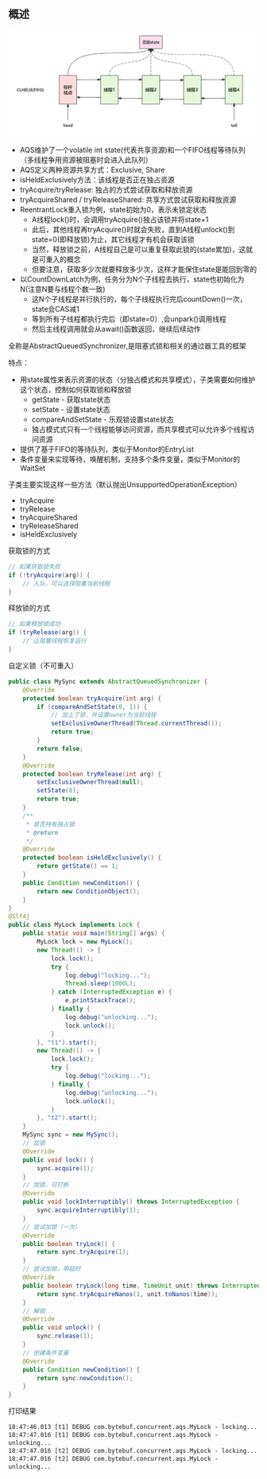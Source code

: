 ## 概述

![](./images/AQS.png)

- AQS维护了一个volatile int state(代表共享资源)和一个FIFO线程等待队列（多线程争用资源被阻塞时会进入此队列）
- AQS定义两种资源共享方式：Exclusive, Share
- isHeldExclusively方法：该线程是否正在独占资源
- tryAcquire/tryRelease: 独占的方式尝试获取和释放资源
- tryAcquireShared / tryReleaseShared: 共享方式尝试获取和释放资源
- ReentrantLock重入锁为例，state初始为0，表示未锁定状态
  - A线程lock()时，会调用tryAcquire()独占该锁并将state+1
  - 此后，其他线程再tryAcquire()时就会失败，直到A线程unlock()到state=0(即释放锁)为止，其它线程才有机会获取该锁
  - 当然，释放锁之前，A线程自己是可以重复获取此锁的(state累加)，这就是可重入的概念
  - 但要注意，获取多少次就要释放多少次，这样才能保住state是能回到零的
- 以CountDownLatch为例，任务分为N个子线程去执行，state也初始化为N(注意N要与线程个数一致)
  - 这N个子线程是并行执行的，每个子线程执行完后countDown()一次，state会CAS减1
  - 等到所有子线程都执行完后（即state=0）,会unpark()调用线程
  - 然后主线程调用就会从await()函数返回，继续后续动作

全称是AbstractQueuedSynchronizer,是阻塞式锁和相关的通过器工具的框架

特点：

- 用state属性来表示资源的状态（分独占模式和共享模式），子类需要如何维护这个状态，控制如何获取锁和释放锁
  - getState - 获取state状态
  - setState - 设置state状态
  - compareAndSetState - 乐观锁设置state状态
  - 独占模式式只有一个线程能够访问资源，而共享模式可以允许多个线程访问资源
- 提供了基于FIFO的等待队列，类似于Monitor的EntryList
- 条件变量来实现等待，唤醒机制，支持多个条件变量，类似于Monitor的WaitSet

子类主要实现这样一些方法（默认抛出UnsupportedOperationException）

- tryAcquire
- tryRelease
- tryAcquireShared
- tryReleaseShared
- isHeldExclusively

获取锁的方式

```java
// 如果获取锁失败
if (!tryAcquire(arg)) {
    // 入队，可以选择阻塞当前线程
}
```

释放锁的方式

```java
// 如果释放锁成功
if (tryRelease(arg)) {
    // 让阻塞线程恢复运行
}
```

自定义锁（不可重入）

```java
public class MySync extends AbstractQueuedSynchronizer {
    @Override
    protected boolean tryAcquire(int arg) {
        if (compareAndSetState(0, 1)) {
            // 加上了锁，并设置owner为当前线程
            setExclusiveOwnerThread(Thread.currentThread());
            return true;
        }
        return false;
    }
    @Override
    protected boolean tryRelease(int arg) {
        setExclusiveOwnerThread(null);
        setState(0);
        return true;
    }
    /**
     * 是否持有独占锁
     * @return
     */
    @Override
    protected boolean isHeldExclusively() {
        return getState() == 1;
    }
    public Condition newCondition() {
        return new ConditionObject();
    }
}
@Slf4j
public class MyLock implements Lock {
    public static void main(String[] args) {
        MyLock lock = new MyLock();
        new Thread(() -> {
            lock.lock();
            try {
                log.debug("locking...");
                Thread.sleep(1000L);
            } catch (InterruptedException e) {
                e.printStackTrace();
            } finally {
                log.debug("unlocking...");
                lock.unlock();
            }
        }, "t1").start();
        new Thread(() -> {
            lock.lock();
            try {
                log.debug("locking...");
            } finally {
                log.debug("unlocking...");
                lock.unlock();
            }
        }, "t2").start();
    }
    MySync sync = new MySync();
    // 加锁
    @Override
    public void lock() {
        sync.acquire(1);
    }
    // 加锁，可打断
    @Override
    public void lockInterruptibly() throws InterruptedException {
        sync.acquireInterruptibly(1);
    }
    // 尝试加锁（一次）
    @Override
    public boolean tryLock() {
        return sync.tryAcquire(1);
    }
    // 尝试加锁，带超时
    @Override
    public boolean tryLock(long time, TimeUnit unit) throws InterruptedException {
        return sync.tryAcquireNanos(1, unit.toNanos(time));
    }
    // 解锁
    @Override
    public void unlock() {
        sync.release(1);
    }
    // 创建条件变量
    @Override
    public Condition newCondition() {
        return sync.newCondition();
    }
}
```

打印结果

```
18:47:46.013 [t1] DEBUG com.bytebuf.concurrent.aqs.MyLock - locking...
18:47:47.016 [t1] DEBUG com.bytebuf.concurrent.aqs.MyLock - unlocking...
18:47:47.016 [t2] DEBUG com.bytebuf.concurrent.aqs.MyLock - locking...
18:47:47.016 [t2] DEBUG com.bytebuf.concurrent.aqs.MyLock - unlocking...
```

